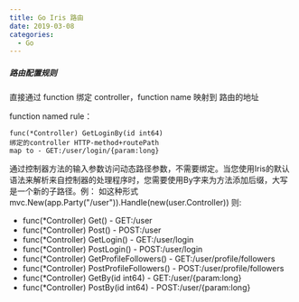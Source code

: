 ```yaml
---
title: Go Iris 路由
date: 2019-03-08
categories:
  - Go
---
```


##### 路由配置规则

直接通过 function 绑定 controller，function name 映射到 路由的地址

function named rule：

```
func(*Controller) GetLoginBy(id int64)
绑定的controller HTTP-method+routePath
map to - GET:/user/login/{param:long}
```



通过控制器方法的输入参数访问动态路径参数，不需要绑定。当您使用Iris的默认语法来解析来自控制器的处理程序时，您需要使用By字来为方法添加后缀，大写是一个新的子路径。例： 如这种形式 mvc.New(app.Party("/user")).Handle(new(user.Controller)) 则:

- func(*Controller) Get() - GET:/user
- func(*Controller) Post() - POST:/user
- func(*Controller) GetLogin() - GET:/user/login
- func(*Controller) PostLogin() - POST:/user/login
- func(*Controller) GetProfileFollowers() - GET:/user/profile/followers
- func(*Controller) PostProfileFollowers() - POST:/user/profile/followers
- func(*Controller) GetBy(id int64) - GET:/user/{param:long}
- func(*Controller) PostBy(id int64) - POST:/user/{param:long}

